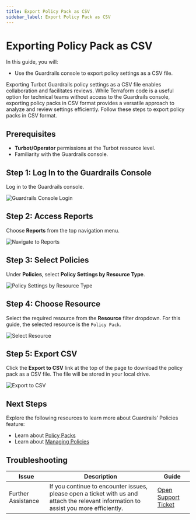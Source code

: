 ```yaml
---
title: Export Policy Pack as CSV
sidebar_label: Export Policy Pack as CSV
---
```


# Exporting Policy Pack as CSV

In this guide, you will:
- Use the Guardrails console to export policy settings as a CSV file.

Exporting Turbot Guardrails policy settings as a CSV file enables collaboration and facilitates reviews. While Terraform code is a useful option for technical teams without access to the Guardrails console, exporting policy packs in CSV format provides a versatile approach to analyze and review settings efficiently. Follow these steps to export policy packs in CSV format.

## Prerequisites

- **Turbot/Operator** permissions at the Turbot resource level.
- Familiarity with the Guardrails console.

## Step 1: Log In to the Guardrails Console

Log in to the Guardrails console.

![Guardrails Console Login](/images/docs/guardrails/guides/using-guardrails/console/reports/export-policy-pack-as-csv/guardrails-console-login.png)

## Step 2: Access Reports

Choose **Reports** from the top navigation menu.

![Navigate to Reports](/images/docs/guardrails/guides/using-guardrails/console/reports/export-policy-pack-as-csv/guardrails-navigate-to-reports.png)

## Step 3: Select Policies

Under **Policies**, select **Policy Settings by Resource Type**.

![Policy Settings by Resource Type](/images/docs/guardrails/guides/using-guardrails/console/reports/export-policy-pack-as-csv/guardrails-select-policy-setting-by-resource-type.png)

## Step 4: Choose Resource

Select the required resource from the **Resource** filter dropdown. For this guide, the selected resource is the `Policy Pack`.

![Select Resource](/images/docs/guardrails/guides/using-guardrails/console/reports/export-policy-pack-as-csv/guardrails-select-resource.png)

## Step 5: Export CSV

Click the **Export to CSV** link at the top of the page to download the policy pack as a CSV file. The file will be stored in your local drive.

![Export to CSV](/images/docs/guardrails/guides/using-guardrails/console/reports/export-policy-pack-as-csv/guardrails-export-to-csv.png)

## Next Steps

Explore the following resources to learn more about Guardrails’ Policies feature:

- Learn about [Policy Packs](/guardrails/docs/concepts/policy-packs)
- Learn about [Managing Policies](/guardrails/docs/guides/configuring-guardrails/managing-policies)

## Troubleshooting

| Issue                                      | Description                                                                                                                                                                                                 | Guide                                |
|----------------------------------------------|-------------------------------------------------------------------------------------------------------------------------------------------------------------------------------------------------------------------|-----------------------------------------------------|
| Further Assistance                       | If you continue to encounter issues, please open a ticket with us and attach the relevant information to assist you more efficiently.                                                 | [Open Support Ticket](https://support.turbot.com)   |